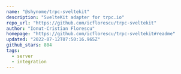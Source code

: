 ```yaml
---
name: "@shynome/trpc-sveltekit"
description: "SvelteKit adapter for trpc.io"
repo_url: "https://github.com/icflorescu/trpc-sveltekit"
author: "Ionut-Cristian Florescu"
homepage: "https://github.com/icflorescu/trpc-sveltekit#readme"
updated: "2022-07-12T07:50:16.965Z"
github_stars: 804
tags: 
  - server
  - integration
---
```

